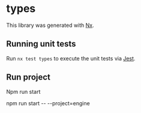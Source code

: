 # types

This library was generated with [Nx](https://nx.dev).

## Running unit tests

Run `nx test types` to execute the unit tests via [Jest](https://jestjs.io).


## Run project

Npm run start

npm run start -- --project=engine